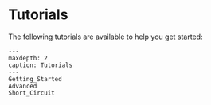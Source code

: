 # Tutorials

The following tutorials are available to help you get started:

```{toctree}
---
maxdepth: 2
caption: Tutorials
---
Getting_Started
Advanced
Short_Circuit
```
